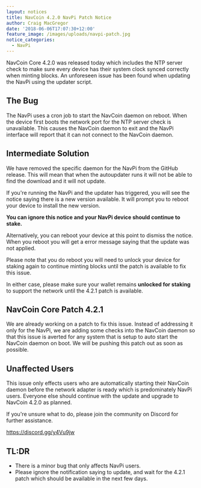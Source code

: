 ```yaml
---
layout: notices
title: NavCoin 4.2.0 NavPi Patch Notice
author: Craig MacGregor
date: '2018-06-06T17:07:30+12:00'
feature_image: /images/uploads/navpi-patch.jpg
notice_categories:
  - NavPi
---
```

NavCoin Core 4.2.0 was released today which includes the NTP server check to make sure every device has their system clock synced correctly when minting blocks. An unforeseen issue has been found when updating the NavPi using the updater script.

<!--more-->

## The Bug

The NavPi uses a cron job to start the NavCoin daemon on reboot. When the device first boots the network port for the NTP server check is unavailable. This causes the NavCoin daemon to exit and the NavPi interface will report that it can not connect to the NavCoin daemon.

## Intermediate Solution

We have removed the specific daemon for the NavPi from the GitHub release. This will mean that when the autoupdater runs it will not be able to find the download and it will not update.

If you're running the NavPi and the updater has triggered, you will see the notice saying there is a new version available. It will prompt you to reboot your device to install the new version.

**You can ignore this notice and your NavPi device should continue to stake.**

Alternatively, you can reboot your device at this point to dismiss the notice. When you reboot you will get a error message saying that the update was not applied.

Please note that you do reboot you will need to unlock your device for staking again to continue minting blocks until the patch is available to fix this issue.

In either case, please make sure your wallet remains **unlocked for staking** to support the network until the 4.2.1 patch is available.

## NavCoin Core Patch 4.2.1

We are already working on a patch to fix this issue. Instead of addressing it only for the NavPi, we are adding some checks into the NavCoin daemon so that this issue is averted for any system that is setup to auto start the NavCoin daemon on boot. We will be pushing this patch out as soon as possible.

## Unaffected Users

This issue only effects users who are automatically starting their NavCoin daemon before the network adapter is ready which is predominately NavPi users. Everyone else should continue with the update and upgrade to NavCoin 4.2.0 as planned.

If you're unsure what to do, please join the community on Discord for further assistance.

<https://discord.gg/y4Vu9jw>

## TL:DR
+ There is a minor bug that only affects NavPi users.
+ Please ignore the notification saying to update, and wait for the 4.2.1 patch which should be available in the next few days.
